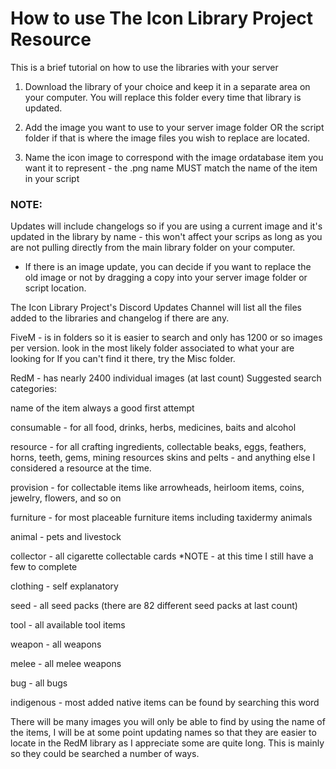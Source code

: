 # How to use The Icon Library Project Resource

This is a brief tutorial on how to use the libraries with your server

1. Download the library of your choice and keep it in a separate area on your computer. You will replace this folder every time that library is updated.

2. Add the image you want to use to your server image folder OR the script folder if that is where the image files you wish to replace are located.

3. Name the icon image to correspond with the image ordatabase item you want it to represent - the .png name MUST match the name of the item in your script

### **NOTE:**
Updates will include changelogs so if you are using a current image and it's updated in the library by name - this won't affect your scrips as long as you are not pulling directly from the main library folder on your computer.

* If there is an image update, you can decide if you want to replace the old image or not by dragging a copy into your server image folder or script location.

The Icon Library Project's Discord Updates Channel will list all the files added to the libraries and changelog if there are any.

FiveM - is in folders so it is easier to search and only has 1200 or so images per version. look in the most likely folder associated to what your are looking for 
If you can't find it there, try the Misc folder.


RedM - has nearly 2400 individual images (at last count)
Suggested search categories:

name of the item always a good first attempt

consumable - for all food, drinks, herbs, medicines, baits and alcohol

resource - for all crafting ingredients, collectable beaks, eggs, feathers, horns, teeth, gems, mining resources skins and pelts - and anything else I considered a resource at the time.

provision - for collectable items like arrowheads, heirloom items, coins, jewelry, flowers, and so on

furniture - for most placeable furniture items including taxidermy animals

animal - pets and livestock

collector - all cigarette collectable cards *NOTE - at this time I still have a few to complete

clothing - self explanatory

seed - all seed packs (there are 82 different seed packs at last count)

tool - all available tool items

weapon - all weapons

melee - all melee weapons

bug - all bugs

indigenous - most added native items can be found by searching this word

There will be many images you will only be able to find by using the name of the items, I will be at some point updating names so that they are easier to locate in the RedM library as I appreciate some are quite long. This is mainly so they could be searched a number of ways.
